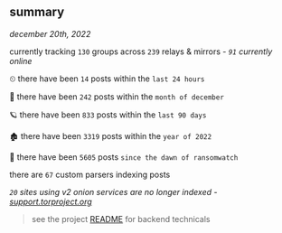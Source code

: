 
## summary
_december 20th, 2022_

currently tracking `130` groups across `239` relays & mirrors - _`91` currently online_

⏲ there have been `14` posts within the `last 24 hours`

🦈 there have been `242` posts within the `month of december`

🪐 there have been `833` posts within the `last 90 days`

🏚 there have been `3319` posts within the `year of 2022`

🦕 there have been `5605` posts `since the dawn of ransomwatch`

there are `67` custom parsers indexing posts

_`20` sites using v2 onion services are no longer indexed - [support.torproject.org](https://support.torproject.org/onionservices/v2-deprecation/)_

> see the project [README](https://github.com/joshhighet/ransomwatch#ransomwatch--) for backend technicals
